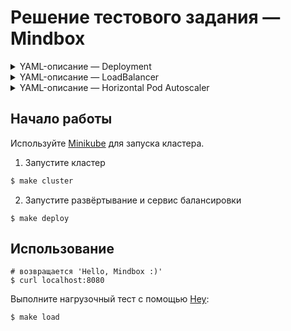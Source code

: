 # Решение тестового задания — Mindbox

<details>
  <summary>YAML-описание — Deployment</summary>
    
```yaml
apiVersion: apps/v1
kind: Deployment
metadata:
  name: app
spec:
  replicas: 2   # -------------------------------------------------- # 1
  minReadySeconds: 15
  strategy:
    type: RollingUpdate   # ---------------------------------------- # 2
    rollingUpdate:
      maxUnavailable: 1   # ---------------------------------------- # 3
      maxSurge: 1   # ---------------------------------------------- # 4
  selector:
    matchLabels:
      app: app
  template:   # ---------------------------------------------------- # 5
    metadata:
      labels:
        app: app
    spec:
      containers:
      - name: app
        image: znhv/app:latest
        imagePullPolicy: Always
        ports:
        - containerPort: 5000
        resources:
          limits:   # ---------------------------------------------- # 6
            cpu: "1"                                            
            memory: "128Mi"                                     
          requests:   # -------------------------------------------- # 7
            cpu: "0.1"
            memory: "128Mi"
```

1. **Replicas** — запускается с 2 экземплярами подов.
2. **RollingUpdate** — стратегия обеспечивает нулевое время простоя системы при обновлении.
3. **MaxUnavailable** — значение этого свойства указывает на то, что после завершения работы одного пода ещё один будет выполняться, что делает приложение доступным в ходе обновления.
4. **MaxSurge** — при переходе на новую версию программы, мы можем добавить в кластер ещё один под, что приведёт к тому, что у нас могут быть одновременно запущены до трёх подов.
5. **Template** — объект задаёт шаблон пода, который описываемый ресурс Deployment будет использовать для создания новых подов. 
6. **Limits** — установка лимита памяти и CPU.
7. **Requests** — установка запроса памяти и CPU.
</details>

<details>
  <summary>YAML-описание — LoadBalancer</summary>
    
```yaml
apiVersion: v1
kind: Service
metadata:
  name: app-service-lb
spec:
  selector:
    app: app  # ---------------------------------------------------- # 1
  ports:
  - protocol: TCP # ------------------------------------------------ # 2
    port: 8080  # -------------------------------------------------- # 3
    targetPort: 5000  # -------------------------------------------- # 4
  type: LoadBalancer  # -------------------------------------------- # 5

```

1. **Selector** — объект, содержащий сведения о том, с какими подами должен работать сервис.
2. **Protocol** — протокол, используемый сервисом.
3. **Port** — порт, по которому сервис принимает запросы.
4. **TargetPort** — порт, на который перенаправляются входящие запросы.
5. **Type** — тип ресурса для балансировки нагрузки между подами.
</details>

<details>
  <summary>YAML-описание — Horizontal Pod Autoscaler</summary>
    
```yaml
apiVersion: autoscaling/v1
kind: HorizontalPodAutoscaler
metadata:
  name: app
spec:
  scaleTargetRef:
    apiVersion: apps/v1
    kind: Deployment
    name: app
  minReplicas: 1  # ------------------------------------------------- # 1
  maxReplicas: 10 # ------------------------------------------------- # 2
  targetCPUUtilizationPercentage: 50  # ----------------------------- # 3
```

1. **minReplicas** — минимальное количество реплик.
2. **maxReplicas** — максимальное количество реплик.
3. **targetCPUUtilizationPercentage** — средняя загрузка CPU, если нагрузка превысит 50%, то модуль будет масштабироваться.
</details>

## Начало работы

Используйте [Minikube](https://minikube.sigs.k8s.io/docs/start/) для запуска кластера.

1. Запустите кластер
```bash
$ make cluster
```

2. Запустите развёртывание и сервис балансировки
```shell
$ make deploy
```

## Использование

```shell
# возвращается 'Hello, Mindbox :)'
$ curl localhost:8080
```

Выполните нагрузочный тест с помощью [Hey](https://github.com/rakyll/hey):
```sh
$ make load
```